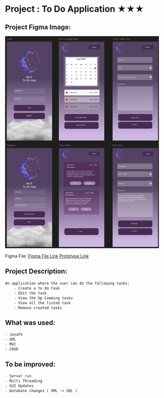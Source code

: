 # Project : To Do Application ★★★

## Project Figma Image:
![To Do App Mockup](src/data/img/FigmaProject.png)

Figma File: 
[Figma File Link](https://www.figma.com/design/HJkOP0N7lihwcko0P3An01/Untitled?node-id=0-1&t=xQYQ37heNnIHuzdb-1)
[Prototype Link](https://www.figma.com/proto/HJkOP0N7lihwcko0P3An01/Untitled?node-id=3-23&node-type=canvas&t=y7ivx17QwmkW7Pgr-1&scaling=scale-down&content-scaling=fixed&page-id=0%3A1&starting-point-node-id=3%3A23&share=1)

## Project Description:
    An application where the user can do the following tasks:
        - Create a to do task
        - Edit the task
        - View the Up Comming tasks
        - View all the listed task
        - Remove created tasks

## What was used:
    - JavaFX
    - XML
    - MVC
    - CRUD

## To be improved:
    - Server run
    - Multi Threading
    - GUI Updates
    - Database changes ( XML -> SQL )
